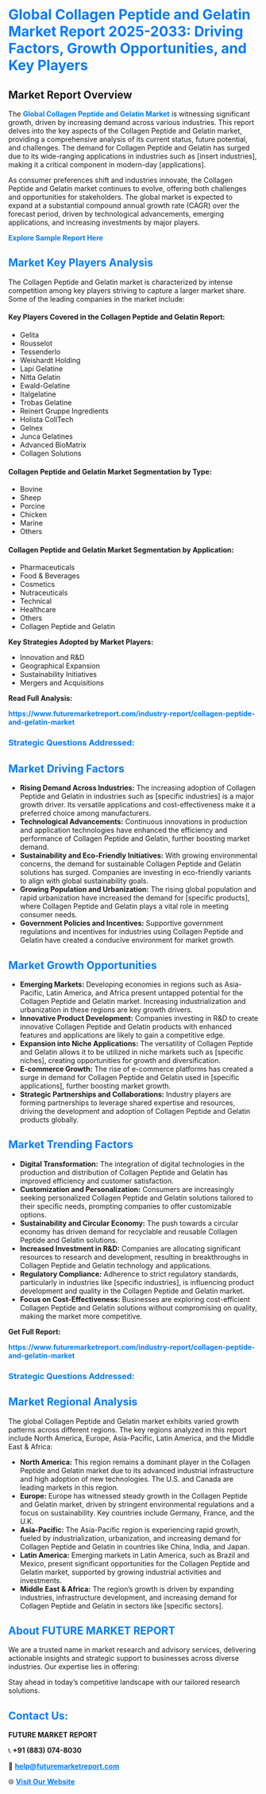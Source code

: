 <h1 style="color: #007BFF;">Global Collagen Peptide and Gelatin Market Report 2025-2033: Driving Factors, Growth Opportunities, and Key Players</h1>

<section id="overview">
<h2>Market Report Overview</h2>
<p>The <a href="https://www.futuremarketreport.com/industry-report/collagen-peptide-and-gelatin-market" style="color: #007BFF; text-decoration: none;"><strong>Global Collagen Peptide and Gelatin Market</strong></a> is witnessing significant growth, driven by increasing demand across various industries. This report delves into the key aspects of the Collagen Peptide and Gelatin market, providing a comprehensive analysis of its current status, future potential, and challenges. The demand for Collagen Peptide and Gelatin has surged due to its wide-ranging applications in industries such as [insert industries], making it a critical component in modern-day [applications].</p>
<p>As consumer preferences shift and industries innovate, the Collagen Peptide and Gelatin market continues to evolve, offering both challenges and opportunities for stakeholders. The global market is expected to expand at a substantial compound annual growth rate (CAGR) over the forecast period, driven by technological advancements, emerging applications, and increasing investments by major players.</p>
</section>

<section id="overview">
<p><a href="https://www.futuremarketreport.com/request-sample/reportId=107759" style="color: #007BFF; text-decoration: none;"><strong>Explore Sample Report Here</strong></a></p>
</section>

<section id="key-players">
<h2 style="color: #007BFF;">Market Key Players Analysis</h2>
<p>The Collagen Peptide and Gelatin market is characterized by intense competition among key players striving to capture a larger market share. Some of the leading companies in the market include:</p>
<h4>Key Players Covered in the Collagen Peptide and Gelatin Report:</h4>
<ul><li>Gelita</li><li>Rousselot</li><li>Tessenderlo</li><li>Weishardt Holding</li><li>Lapi Gelatine</li><li>Nitta Gelatin</li><li>Ewald-Gelatine</li><li>Italgelatine</li><li>Trobas Gelatine</li><li>Reinert Gruppe Ingredients</li><li>Holista CollTech</li><li>Gelnex</li><li>Junca Gelatines</li><li>Advanced BioMatrix</li><li>Collagen Solutions</li></ul>
<h4>Collagen Peptide and Gelatin Market Segmentation by Type:</h4>
<ul><li>Bovine</li><li>Sheep</li><li>Porcine</li><li>Chicken</li><li>Marine</li><li>Others</li></ul>

<h4>Collagen Peptide and Gelatin Market Segmentation by Application:</h4>
<ul><li>Pharmaceuticals</li><li>Food &amp; Beverages</li><li>Cosmetics</li><li>Nutraceuticals</li><li>Technical</li><li>Healthcare</li><li>Others</li><li>Collagen Peptide and Gelatin</li></ul>
<p><strong>Key Strategies Adopted by Market Players:</strong></p>
<ul>
<li>Innovation and R&D</li>
<li>Geographical Expansion</li>
<li>Sustainability Initiatives</li>
<li>Mergers and Acquisitions</li>
</ul>
</section>

<section>
<p><strong>Read Full Analysis: </strong></p><a href="https://www.futuremarketreport.com/industry-report/collagen-peptide-and-gelatin-market" style="color: #007BFF; text-decoration: none;"><strong>https://www.futuremarketreport.com/industry-report/collagen-peptide-and-gelatin-market</strong></a>
<h3 style="color: #007BFF;">Strategic Questions Addressed:</h3>
</section>

<section id="driving-factors">
<h2 style="color: #007BFF;">Market Driving Factors</h2>
<ul>
<li><strong>Rising Demand Across Industries:</strong> The increasing adoption of Collagen Peptide and Gelatin in industries such as [specific industries] is a major growth driver. Its versatile applications and cost-effectiveness make it a preferred choice among manufacturers.</li>
<li><strong>Technological Advancements:</strong> Continuous innovations in production and application technologies have enhanced the efficiency and performance of Collagen Peptide and Gelatin, further boosting market demand.</li>
<li><strong>Sustainability and Eco-Friendly Initiatives:</strong> With growing environmental concerns, the demand for sustainable Collagen Peptide and Gelatin solutions has surged. Companies are investing in eco-friendly variants to align with global sustainability goals.</li>
<li><strong>Growing Population and Urbanization:</strong> The rising global population and rapid urbanization have increased the demand for [specific products], where Collagen Peptide and Gelatin plays a vital role in meeting consumer needs.</li>
<li><strong>Government Policies and Incentives:</strong> Supportive government regulations and incentives for industries using Collagen Peptide and Gelatin have created a conducive environment for market growth.</li>
</ul>
</section>

<section id="growth-opportunities">
<h2 style="color: #007BFF;">Market Growth Opportunities</h2>
<ul>
<li><strong>Emerging Markets:</strong> Developing economies in regions such as Asia-Pacific, Latin America, and Africa present untapped potential for the Collagen Peptide and Gelatin market. Increasing industrialization and urbanization in these regions are key growth drivers.</li>
<li><strong>Innovative Product Development:</strong> Companies investing in R&D to create innovative Collagen Peptide and Gelatin products with enhanced features and applications are likely to gain a competitive edge.</li>
<li><strong>Expansion into Niche Applications:</strong> The versatility of Collagen Peptide and Gelatin allows it to be utilized in niche markets such as [specific niches], creating opportunities for growth and diversification.</li>
<li><strong>E-commerce Growth:</strong> The rise of e-commerce platforms has created a surge in demand for Collagen Peptide and Gelatin used in [specific applications], further boosting market growth.</li>
<li><strong>Strategic Partnerships and Collaborations:</strong> Industry players are forming partnerships to leverage shared expertise and resources, driving the development and adoption of Collagen Peptide and Gelatin products globally.</li>
</ul>
</section>

<section id="trending-factors">
<h2 style="color: #007BFF;">Market Trending Factors</h2>
<ul>
<li><strong>Digital Transformation:</strong> The integration of digital technologies in the production and distribution of Collagen Peptide and Gelatin has improved efficiency and customer satisfaction.</li>
<li><strong>Customization and Personalization:</strong> Consumers are increasingly seeking personalized Collagen Peptide and Gelatin solutions tailored to their specific needs, prompting companies to offer customizable options.</li>
<li><strong>Sustainability and Circular Economy:</strong> The push towards a circular economy has driven demand for recyclable and reusable Collagen Peptide and Gelatin solutions.</li>
<li><strong>Increased Investment in R&D:</strong> Companies are allocating significant resources to research and development, resulting in breakthroughs in Collagen Peptide and Gelatin technology and applications.</li>
<li><strong>Regulatory Compliance:</strong> Adherence to strict regulatory standards, particularly in industries like [specific industries], is influencing product development and quality in the Collagen Peptide and Gelatin market.</li>
<li><strong>Focus on Cost-Effectiveness:</strong> Businesses are exploring cost-efficient Collagen Peptide and Gelatin solutions without compromising on quality, making the market more competitive.</li>
</ul>
</section>

<section>
<p><strong>Get Full Report: </strong></p><a href="https://www.futuremarketreport.com/industry-report/collagen-peptide-and-gelatin-market" style="color: #007BFF; text-decoration: none;"><strong>https://www.futuremarketreport.com/industry-report/collagen-peptide-and-gelatin-market</strong></a>
<h3 style="color: #007BFF;">Strategic Questions Addressed:</h3>
</section>


<section id="regional-analysis">
<h2 style="color: #007BFF;">Market Regional Analysis</h2>
<p>The global Collagen Peptide and Gelatin market exhibits varied growth patterns across different regions. The key regions analyzed in this report include North America, Europe, Asia-Pacific, Latin America, and the Middle East & Africa:</p>
<ul>
<li><strong>North America:</strong> This region remains a dominant player in the Collagen Peptide and Gelatin market due to its advanced industrial infrastructure and high adoption of new technologies. The U.S. and Canada are leading markets in this region.</li>
<li><strong>Europe:</strong> Europe has witnessed steady growth in the Collagen Peptide and Gelatin market, driven by stringent environmental regulations and a focus on sustainability. Key countries include Germany, France, and the U.K.</li>
<li><strong>Asia-Pacific:</strong> The Asia-Pacific region is experiencing rapid growth, fueled by industrialization, urbanization, and increasing demand for Collagen Peptide and Gelatin in countries like China, India, and Japan.</li>
<li><strong>Latin America:</strong> Emerging markets in Latin America, such as Brazil and Mexico, present significant opportunities for the Collagen Peptide and Gelatin market, supported by growing industrial activities and investments.</li>
<li><strong>Middle East & Africa:</strong> The region’s growth is driven by expanding industries, infrastructure development, and increasing demand for Collagen Peptide and Gelatin in sectors like [specific sectors].</li>
</ul>
</section>

<footer>
<h2 style="color: #007BFF;">About FUTURE MARKET REPORT</h2>
<p>We are a trusted name in market research and advisory services, delivering actionable insights and strategic support to businesses across diverse industries. Our expertise lies in offering:</p>

<p>Stay ahead in today’s competitive landscape with our tailored research solutions.</p>

<h2 style="color: #007BFF;">Contact Us:</h2>
<p><strong>FUTURE MARKET REPORT</strong></p>
<p>📞 <strong>+91 (883) 074-8030</strong></p>
<p>📧 <strong><a href="mailto:help@futuremarketreport.com" style="color: #007BFF;">help@futuremarketreport.com</a></strong></p>
<p>🌐 <strong><a href="https://www.futuremarketreport.com/" style="color: #007BFF;">Visit Our Website</a></strong></p>
</footer>